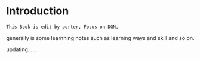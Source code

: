 # Introduction

	This Book is edit by porter, Focus on DQN, 
generally is some learnning notes such as learning ways and skill and so on. 

updating......

